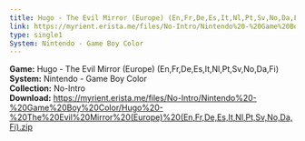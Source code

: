 ```yaml
---
title: Hugo - The Evil Mirror (Europe) (En,Fr,De,Es,It,Nl,Pt,Sv,No,Da,Fi)
link: https://myrient.erista.me/files/No-Intro/Nintendo%20-%20Game%20Boy%20Color/Hugo%20-%20The%20Evil%20Mirror%20(Europe)%20(En,Fr,De,Es,It,Nl,Pt,Sv,No,Da,Fi).zip
type: single1
System: Nintendo - Game Boy Color
---
```

<b>Game:</b> Hugo - The Evil Mirror (Europe) (En,Fr,De,Es,It,Nl,Pt,Sv,No,Da,Fi)<br>
<b>System:</b> Nintendo - Game Boy Color<br>
<b>Collection:</b> No-Intro<br>
<b>Download:</b> https://myrient.erista.me/files/No-Intro/Nintendo%20-%20Game%20Boy%20Color/Hugo%20-%20The%20Evil%20Mirror%20(Europe)%20(En,Fr,De,Es,It,Nl,Pt,Sv,No,Da,Fi).zip
